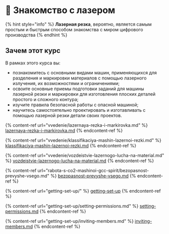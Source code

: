 # 👋 Знакомство с лазером

{% hint style="info" %}
**Лазерная резка**, вероятно, является самым простым и быстрым способом знакомства с миром цифрового производства
{% endhint %}

## Зачем этот курс

В рамках этого курса вы:

* познакомитесь с основными видами машин, применяющихся для разделения и маркировки материалов с помощью лазерного излучения, их возможностями и ограничениями;
* освоите основные приемы подготовки заданий для машины лазерной резки и маркировки для изготовления плоских деталей простого и сложного контура;
* изучите правила безопасной работы с опасной машиной;
* научитесь самостоятельно проектировать и изготавливать с помощью лазерной резки детали своих проектов.



{% content-ref url="vvedenie/lazernaya-rezka-i-markirovka.md" %}
[lazernaya-rezka-i-markirovka.md](vvedenie/lazernaya-rezka-i-markirovka.md)
{% endcontent-ref %}

{% content-ref url="vvedenie/klassifikaciya-mashin-lazernoi-rezki.md" %}
[klassifikaciya-mashin-lazernoi-rezki.md](vvedenie/klassifikaciya-mashin-lazernoi-rezki.md)
{% endcontent-ref %}

{% content-ref url="vvedenie/vozdeistvie-lazernogo-lucha-na-material.md" %}
[vozdeistvie-lazernogo-lucha-na-material.md](vvedenie/vozdeistvie-lazernogo-lucha-na-material.md)
{% endcontent-ref %}

{% content-ref url="rabota-s-co2-mashinoi-gcc-spirit/bezopasnost-prevyshe-vsego.md" %}
[bezopasnost-prevyshe-vsego.md](rabota-s-co2-mashinoi-gcc-spirit/bezopasnost-prevyshe-vsego.md)
{% endcontent-ref %}

{% content-ref url="getting-set-up/" %}
[getting-set-up](getting-set-up/)
{% endcontent-ref %}

{% content-ref url="getting-set-up/setting-permissions.md" %}
[setting-permissions.md](getting-set-up/setting-permissions.md)
{% endcontent-ref %}

{% content-ref url="getting-set-up/inviting-members.md" %}
[inviting-members.md](getting-set-up/inviting-members.md)
{% endcontent-ref %}
